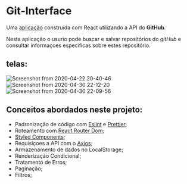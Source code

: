 # Git-Interface
Uma [aplicação](http://git-interface.surge.sh/) construída com React utilizando a API do **GitHub**.

Nesta aplicação o usurio pode buscar e salvar repositórios do _gitHub_ e consultar informaçoes especificas sobre estes repositório. 

## telas:

![Screenshot from 2020-04-22 20-40-46](https://user-images.githubusercontent.com/54459438/80044428-d89b1300-84da-11ea-8175-2865b6a6eec8.png)
![Screenshot from 2020-04-30 22-12-20](https://user-images.githubusercontent.com/54459438/80773241-b125f500-8b2f-11ea-8a13-6161a62338a3.png)
![Screenshot from 2020-04-30 22-09-56](https://user-images.githubusercontent.com/54459438/80773202-8dfb4580-8b2f-11ea-80ab-dfbf32ac055f.png)

## Conceitos abordados neste projeto:
+ Padronização de código com [Eslint](https://eslint.org/) e [Prettier](https://prettier.io/);
+ Roteamento com [React Router Dom](https://reacttraining.com/react-router/web/guides/quick-start);
+ [Styled Components](https://styled-components.com/);
+ Requisiçoes a API com o [Axios](https://www.npmjs.com/package/axios);
+ Armazenamento de dados no LocalStorage;
+ Renderização Condicional;
+ Tratamento de Erros;
+ Paginação;
+ Filtros;





